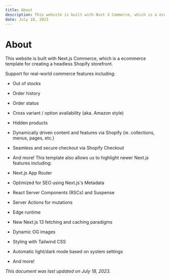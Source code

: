 ```yaml
---
title: About
description: This website is built with Nuxt 3 Commerce, which is a ecommerce template for creating a headless Shopify storefront. 
date: July 18, 2023
---
```


# About

This website is built with Next.js Commerce, which is a ecommerce template for creating a headless Shopify storefront. 

Support for real-world commerce features including: 

- Out of stocks
- Order history
- Order status
- Cross variant / option availability (aka. Amazon style)
- Hidden products
- Dynamically driven content and features via Shopify (ie. collections, menus, pages, etc.)
- Seamless and secure checkout via Shopify Checkout
- And more!
This template also allows us to highlight newer Next.js features including: 

- Next.js App Router
- Optimized for SEO using Next.js's Metadata
- React Server Components (RSCs) and Suspense
- Server Actions for mutations
- Edge runtime
- New Next.js 13 fetching and caching paradigms
- Dynamic OG images
- Styling with Tailwind CSS
- Automatic light/dark mode based on system settings
- And more!

_This document was last updated on July 18, 2023._